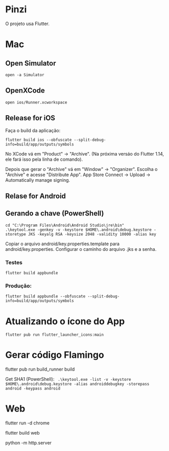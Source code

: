 # Pinzi

O projeto usa Flutter.

# Mac

## Open Simulator

```
open -a Simulator
```

## OpenXCode

```
open ios/Runner.xcworkspace
```

## Release for iOS

Faça o build da aplicação:

```
flutter build ios --obfuscate --split-debug-info=build/app/outputs/symbols
```

No XCode vá em "Product" -> "Archive". (Na próxima versáo do Flutter 1.14, ele fará isso pela linha de comando).

Depois que gerar o "Archive" vá em "Window" -> "Organizer".
Escolha o "Archive" e acesse "Distribute App".
App Store Connect -> Upload -> Automatically manage signing.

## Relase for Android

## Gerando a chave (PowerShell)

```
cd "C:\Program Files\Android\Android Studio\jre\bin"
.\keytool.exe -genkey -v -keystore $HOME\.android\debug.keystore -storetype JKS -keyalg RSA -keysize 2048 -validity 10000 -alias key
```

Copiar o arquivo android/key.properties.template para android/key.properties.
Configurar o caminho do arquivo .jks e a senha.

### Testes

```
flutter build appbundle
```

### Produção:

```
flutter build appbundle --obfuscate --split-debug-info=build/app/outputs/symbols
```

# Atualizando o ícone do App

```
flutter pub run flutter_launcher_icons:main
```

# Gerar código Flamingo

flutter pub run build_runner build


Get SHA1 (PowerShell): 
`` 
.\keytool.exe -list -v -keystore $HOME\.android\debug.keystore -alias androiddebugkey -storepass android -keypass android
`` 

# Web

flutter run -d chrome

flutter build web

python -m http.server